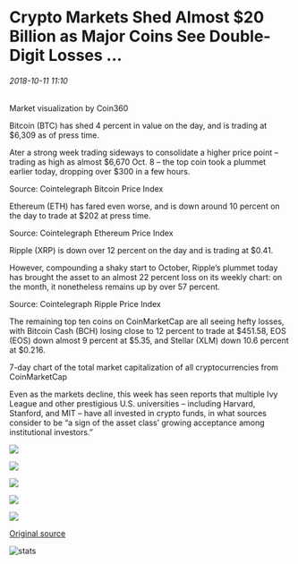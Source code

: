 # Crypto Markets Shed Almost $20 Billion as Major Coins See Double-Digit Losses ...

###### 2018-10-11 11:10

Market visualization by Coin360

Bitcoin (BTC) has shed 4 percent in value on the day, and is trading at $6,309 as of press time.

Ater a strong week trading sideways to consolidate a higher price point – trading as high as almost $6,670 Oct. 8 – the top coin took a plummet earlier today, dropping over $300 in a few hours.

Source: Cointelegraph Bitcoin Price Index

Ethereum (ETH) has fared even worse, and is down around 10 percent on the day to trade at $202 at press time.

Source: Cointelegraph Ethereum Price Index

Ripple (XRP) is down over 12 percent on the day and is trading at $0.41.

However, compounding a shaky start to October, Ripple’s plummet today has brought the asset to an almost 22 percent loss on its weekly chart: on the month, it nonetheless remains up by over 57 percent.

Source: Cointelegraph Ripple Price Index

The remaining top ten coins on CoinMarketCap are all seeing hefty losses, with Bitcoin Cash (BCH) losing close to 12 percent to trade at $451.58, EOS (EOS) down almost 9 percent at $5.35, and Stellar (XLM) down 10.6 percent at $0.216.

7-day chart of the total market capitalization of all cryptocurrencies from CoinMarketCap

Even as the markets decline, this week has seen reports that multiple Ivy League and other prestigious U.S. universities – including Harvard, Stanford, and MIT – have all invested in crypto funds, in what sources consider to be “a sign of the asset class’ growing acceptance among institutional investors.”

![](https://lh5.googleusercontent.com/vWX7D4ZfRNevFV9mwy7JOU9ZokAUiFFzBAilXlDyqgqrWICgUy85hm7bGec-iA1r9MIFA1EVlD2KdVMWc4xakh3s7WTHG_KYR-bD6guUkDotE9L-2f7l1POZvIzuffKhuxdNU1CK)

![](https://s3.cointelegraph.com/storage/uploads/view/7e793f52a1f30876fdca03753ac09b98.png)

![](https://s3.cointelegraph.com/storage/uploads/view/9951ed32d291bd060e703a7c597be5e7.png)

![](https://s3.cointelegraph.com/storage/uploads/view/cf138f3798d47e5e709d57de78e6c4a7.png)

![](https://s3.cointelegraph.com/storage/uploads/view/791e17538a4687657f8b1bd81cb8a4e0.png)

[Original source](https://cointelegraph.com/news/crypto-markets-shed-almost-20-billion-as-major-coins-see-double-digit-losses)

![stats](https://c.statcounter.com/11760860/0/a89fa40b/1/ "stats")